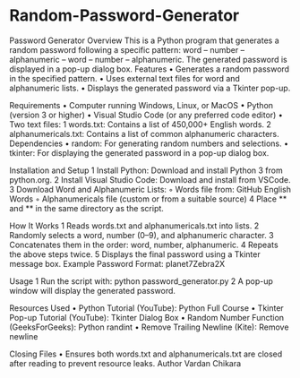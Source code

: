 # Random-Password-Generator
Password Generator
Overview
This is a Python program that generates a random password following a specific pattern: word – number – alphanumeric – word – number – alphanumeric. The generated password is displayed in a pop-up dialog box.
Features
	•	Generates a random password in the specified pattern.
	•	Uses external text files for word and alphanumeric lists.
	•	Displays the generated password via a Tkinter pop-up.

Requirements
	•	Computer running Windows, Linux, or MacOS
	•	Python (version 3 or higher)
	•	Visual Studio Code (or any preferred code editor)
	•	Two text files:
	1	words.txt: Contains a list of 450,000+ English words.
	2	alphanumericals.txt: Contains a list of common alphanumeric characters.
Dependencies
	•	random: For generating random numbers and selections.
	•	tkinter: For displaying the generated password in a pop-up dialog box.

Installation and Setup
	1	Install Python: Download and install Python 3 from python.org.
	2	Install Visual Studio Code: Download and install from VSCode.
	3	Download Word and Alphanumeric Lists:
	◦	Words file from: GitHub English Words
	◦	Alphanumericals file (custom or from a suitable source)
	4	Place ** and ** in the same directory as the script.

How It Works
	1	Reads words.txt and alphanumericals.txt into lists.
	2	Randomly selects a word, number (0–9), and alphanumeric character.
	3	Concatenates them in the order: word, number, alphanumeric.
	4	Repeats the above steps twice.
	5	Displays the final password using a Tkinter message box.
Example Password Format:
planet7Zebra2X

Usage
	1	Run the script with: python password_generator.py
	2	A pop-up window will display the generated password.

Resources Used
	•	Python Tutorial (YouTube): Python Full Course
	•	Tkinter Pop-up Tutorial (YouTube): Tkinter Dialog Box
	•	Random Number Function (GeeksForGeeks): Python randint
	•	Remove Trailing Newline (Kite): Remove newline

Closing Files
	•	Ensures both words.txt and alphanumericals.txt are closed after reading to prevent resource leaks.
Author
Vardan Chikara

